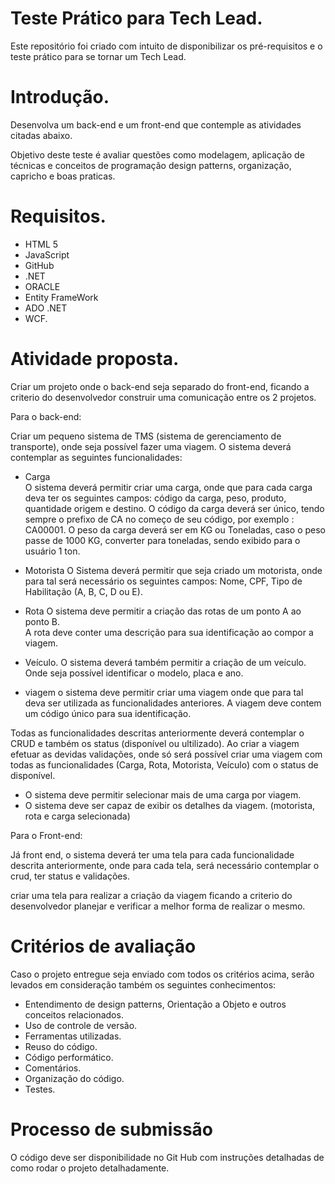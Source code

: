 # Teste Prático para Tech Lead.

Este repositório foi criado com intuito de disponibilizar os pré-requisitos e o teste prático para se tornar um Tech Lead.

# Introdução.

Desenvolva um back-end e um front-end que contemple as atividades citadas abaixo.

Objetivo deste teste é avaliar questões como modelagem, aplicação de técnicas e conceitos de programação design patterns, organização, capricho e boas praticas.

# Requisitos.

* HTML 5
* JavaScript
* GitHub
* .NET
* ORACLE
* Entity FrameWork
* ADO .NET
* WCF.

# Atividade proposta.

Criar um projeto onde o back-end seja separado do front-end, ficando a criterio do desenvolvedor construir uma comunicação entre os 2 projetos.

Para o back-end: 

Criar um pequeno sistema de TMS (sistema de gerenciamento de transporte), onde seja possível fazer uma viagem. O sistema deverá contemplar as seguintes funcionalidades: 

* Carga  
O sistema deverá permitir criar uma carga, onde que para cada carga deva ter os seguintes campos: código da carga, peso, produto, quantidade origem e destino.
O código da carga deverá ser único, tendo sempre o prefixo de CA no começo de seu código, por exemplo : CA00001. 
O peso da carga deverá ser em KG ou Toneladas, caso o peso passe de 1000 KG, converter para toneladas, sendo exibido para o usuário 1 ton.  

* Motorista 
O Sistema deverá permitir que seja criado um motorista, onde para tal será necessário os seguintes campos: 
Nome, CPF, Tipo de Habilitação (A, B, C, D ou E). 

* Rota
O sistema deve permitir a criação das rotas de um ponto A ao ponto B.  
A rota deve conter uma descrição para sua identificação ao compor a viagem.

* Veículo. 
O sistema deverá também permitir a criação de um veículo. Onde seja possível identificar o modelo, placa e ano.  

* viagem 
o sistema deve permitir criar uma viagem onde que para tal deva ser utilizada as funcionalidades anteriores.
A viagem deve contem um código único para sua identificação.

Todas as funcionalidades descritas anteriormente deverá contemplar o CRUD e também os status (disponível ou ultilizado). Ao criar a viagem efetuar as devidas validações, onde só será possível criar uma viagem com todas as funcionalidades (Carga, Rota, Motorista, Veículo) com o status de disponível.

* O sistema deve permitir selecionar mais de uma carga por viagem.
* O sistema deve ser capaz de exibir os detalhes da viagem. (motorista, rota e carga selecionada)

Para o Front-end: 

Já front end, o sistema deverá ter uma tela para cada funcionalidade descrita anteriormente, onde para cada tela, será necessário contemplar o crud, ter status e validações. 

criar uma tela para realizar a criação da viagem ficando a criterio do desenvolvedor planejar e verificar a melhor forma de realizar o mesmo.

# Critérios de avaliação

Caso o projeto entregue seja enviado com todos os critérios acima, serão levados em consideração também os seguintes conhecimentos:

* Entendimento de design patterns, Orientação a Objeto e outros conceitos relacionados.
* Uso de controle de versão.
* Ferramentas utilizadas.
* Reuso do código.
* Código performático.
* Comentários.
* Organização do código.
* Testes.

# Processo de submissão

O código deve ser disponibilidade no Git Hub com instruções detalhadas de como rodar o projeto detalhadamente.
